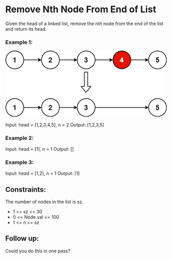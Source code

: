 # Remove Nth Node From End of List

Given the head of a linked list, remove the nth node from the end of the list and return its head.

### Example 1:

![](image.png)

Input: head = [1,2,3,4,5], n = 2
Output: [1,2,3,5]

### Example 2:

Input: head = [1], n = 1
Output: []


### Example 3:

Input: head = [1,2], n = 1
Output: [1]
 

## Constraints:

The number of nodes in the list is sz.
* 1 <= sz <= 30
* 0 <= Node.val <= 100
* 1 <= n <= sz
 

## Follow up: 
Could you do this in one pass?

 